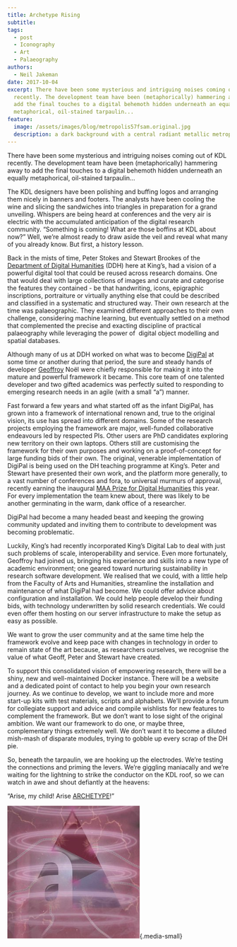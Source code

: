```yaml
---
title: Archetype Rising
subtitle:
tags:
  - post
  - Iconography
  - Art
  - Palaeography
authors:
  - Neil Jakeman
date: 2017-10-04
excerpt: There have been some mysterious and intriguing noises coming out of KDL
  recently. The development team have been (metaphorically) hammering away to
  add the final touches to a digital behemoth hidden underneath an equally
  metaphorical, oil-stained tarpaulin...
feature:
  image: /assets/images/blog/metropolis57fsam.original.jpg
  description: a dark background with a central radiant metallic metropolis figure
---
```


There have been some mysterious and intriguing noises coming out of KDL recently. The development team have been (metaphorically) hammering away to add the final touches to a digital behemoth hidden underneath an equally metaphorical, oil-stained tarpaulin...

The KDL designers have been polishing and buffing logos and arranging them nicely in banners and footers. The analysts have been cooling the wine and slicing the sandwiches into triangles in preparation for a grand unveiling. Whispers are being heard at conferences and the very air is electric with the accumulated anticipation of the digital research community. “Something is coming! What are those boffins at KDL about now?” Well, we’re almost ready to draw aside the veil and reveal what many of you already know. But first, a history lesson.

Back in the mists of time, Peter Stokes and Stewart Brookes of the [Department of Digital Humanities](https://www.kcl.ac.uk/artshums/depts/ddh/index.aspx) (DDH) here at King’s, had a vision of a powerful digital tool that could be reused across research domains. One that would deal with large collections of images and curate and categorise the features they contained - be that handwriting, icons, epigraphic inscriptions, portraiture or virtually anything else that could be described and classified in a systematic and structured way. Their own research at the time was palaeographic. They examined different approaches to their own challenge, considering machine learning, but eventually settled on a method that complemented the precise and exacting discipline of practical palaeography while leveraging the power of  digital object modelling and spatial databases.

Although many of us at DDH worked on what was to become [DigiPal](http://www.digipal.eu/) at some time or another during that period, the sure and steady hands of developer [Geoffroy](https://www.kdl.kcl.ac.uk/who-we-are/geoffroy-noel/) Noël were chiefly responsible for making it into the mature and powerful framework it became. This core team of one talented developer and two gifted academics was perfectly suited to responding to emerging research needs in an agile (with a small “a”) manner.

Fast forward a few years and what started off as the infant DigiPal, has grown into a framework of international renown and, true to the original vision, its use has spread into different domains. Some of the research projects employing the framework are major, well-funded collaborative endeavours led by respected PIs. Other users are PhD candidates exploring new territory on their own laptops. Others still are customising the framework for their own purposes and working on a proof-of-concept for large funding bids of their own. The original, venerable implementation of DigiPal is being used on the DH teaching programme at King’s. Peter and Stewart have presented their own work, and the platform more generally, to a vast number of conferences and fora, to universal murmurs of approval, recently earning the inaugural [MAA Prize for Digital Humanities](http://www.themedievalacademyblog.org/maa-blog-inaugural-medieval-academy-digital-humanities-prize/) this year. For every implementation the team knew about, there was likely to be another germinating in the warm, dank office of a researcher.

DigiPal had become a many headed beast and keeping the growing community updated and inviting them to contribute to development was becoming problematic.

Luckily, King’s had recently incorporated King’s Digital Lab to deal with just such problems of scale, interoperability and service. Even more fortunately, Geoffroy had joined us, bringing his experience and skills into a new type of academic environment; one geared toward nurturing sustainability in research software development. We realised that we could, with a little help from the Faculty of Arts and Humanities, streamline the installation and maintenance of what DigiPal had become. We could offer advice about configuration and installation. We could help people develop their funding bids, with technology underwritten by solid research credentials. We could even offer them hosting on our server infrastructure to make the setup as easy as possible.

We want to grow the user community and at the same time help the framework evolve and keep pace with changes in technology in order to remain state of the art because, as researchers ourselves, we recognise the value of what Geoff, Peter and Stewart have created.

To support this consolidated vision of empowering research, there will be a shiny, new and well-maintained Docker instance. There will be a website and a dedicated point of contact to help you begin your own research journey. As we continue to develop, we want to include more and more start-up kits with test materials, scripts and alphabets. We’ll provide a forum for collegiate support and advice and compile wishlists for new features to complement the framework. But we don’t want to lose sight of the original ambition. We want our framework to do one, or maybe three, complementary things extremely well. We don’t want it to become a diluted mish-mash of disparate modules, trying to gobble up every scrap of the DH pie.

So, beneath the tarpaulin, we are hooking up the electrodes. We’re testing the connections and priming the levers. We’re giggling maniacally and we’re waiting for the lightning to strike the conductor on the KDL roof, so we can watch in awe and shout defiantly at the heavens:

“Arise, my child! Arise [ARCHETYPE](http://archetype.ink)!”

![The iconic symbol of a triangle with a letter "a" in shades of purple surrounded by a lightning bolt and swirls](/assets/images/blog/archetyp_blog.width-300.jpg "Arise Archetype"){.media-small}
